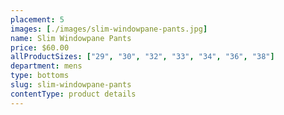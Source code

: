```yaml
---
placement: 5
images: [./images/slim-windowpane-pants.jpg]
name: Slim Windowpane Pants
price: $60.00
allProductSizes: ["29", "30", "32", "33", "34", "36", "38"]
department: mens
type: bottoms
slug: slim-windowpane-pants
contentType: product details
---
```


